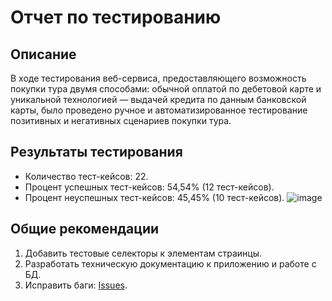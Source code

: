 # Отчет по тестированию

##  Описание
В ходе тестирования веб-сервиса, предоставляющего возможность покупки тура двумя способами: обычной оплатой по дебетовой карте и уникальной технологией — выдачей кредита по данным банковской карты, было проведено ручное и автоматизированное тестирование позитивных и негативных сценариев покупки тура.

## Результаты тестирования
* Количество тест-кейсов: 22.
* Процент успешных тест-кейсов: 54,54% (12 тест-кейсов).
* Процент неуспешных тест-кейсов: 45,45% (10 тест-кейсов).
![image](https://github.com/Ekaterlna/QADiploma/assets/103419049/df899737-3a37-46f4-a20d-a4fa2c5a0346)

## Общие рекомендации
1. Добавить тестовые селекторы к элементам страинцы.
2. Разработать техническую документацию к приложению и работе с БД.
3. Исправить баги: [Issues](https://github.com/Ekaterlna/QADiploma/issues).
